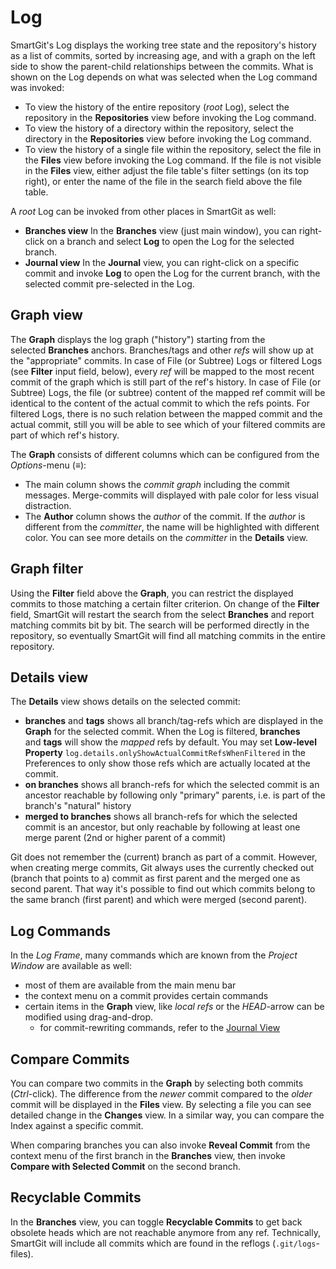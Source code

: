 # Log

SmartGit's Log displays the working tree state and the repository's
history as a list of commits, sorted by increasing age, and with a graph
on the left side to show the parent-child relationships between the
commits. What is shown on the Log depends on what was selected when the
Log command was invoked:

  - To view the history of the entire repository (*root* Log), select
    the repository in the **Repositories** view before invoking the Log
    command.
  - To view the history of a directory within the repository, select the
    directory in the **Repositories** view before invoking the Log
    command.
  - To view the history of a single file within the repository, select
    the file in the **Files** view before invoking the Log command. If
    the file is not visible in the **Files** view, either adjust the
    file table's filter settings (on its top right), or enter the name
    of the file in the search field above the file table.

A *root* Log can be invoked from other places in SmartGit as well:

  - **Branches view** In the **Branches** view (just main window), you
    can right-click on a branch and select **Log** to open the Log for
    the selected branch.
  - **Journal view** In the **Journal** view, you can right-click on a
    specific commit and invoke **Log** to open the Log for the current
    branch, with the selected commit pre-selected in the Log.

## Graph view

The **Graph** displays the log graph ("history") starting from the
selected **Branches** anchors. Branches/tags and other *refs* will show
up at the "appropriate" commits. In case of File (or Subtree) Logs or
filtered Logs (see **Filter** input field, below), every *ref* will be
mapped to the most recent commit of the graph which is still part of the
ref's history. In case of File (or Subtree) Logs, the file (or subtree)
content of the mapped ref commit will be identical to the content of the
actual commit to which the refs points. For filtered Logs, there is no
such relation between the mapped commit and the actual commit, still you
will be able to see which of your filtered commits are part of which
ref's history.

The **Graph** consists of different columns which can be configured from
the *Options*-menu (≡):

  - The main column shows the *commit graph* including the commit
    messages. Merge-commits will displayed with pale color for less
    visual distraction.
  - The **Author** column shows the *author* of the commit. If
    the *author* is different from the *committer*, the name will be
    highlighted with different color. You can see more details on the
    *committer* in the **Details** view.

## Graph filter

Using the **Filter** field above the **Graph**, you can restrict the
displayed commits to those matching a certain filter criterion. On
change of the **Filter** field, SmartGit will restart the search from
the select **Branches** and report matching commits bit by bit. The
search will be performed directly in the repository, so eventually
SmartGit will find all matching commits in the entire repository.

## Details view

The **Details** view shows details on the selected commit:

  - **branches** and **tags** shows all branch/tag-refs which are
    displayed in the **Graph** for the selected commit. When the Log is
    filtered, **branches** and **tags** will show the *mapped* refs by
    default. You may set **Low-level
    Property** `log.details.onlyShowActualCommitRefsWhenFiltered` in
    the Preferences to only show those refs which are actually located
    at the commit.
  - **on branches** shows all branch-refs for which the selected commit
    is an ancestor reachable by following only "primary" parents, i.e.
    is part of the branch's "natural" history
  - **merged to branches** shows all branch-refs for which the selected
    commit is an ancestor, but only reachable by following at least one
    merge parent (2nd or higher parent of a commit)

<div>

<div>

Git does not remember the (current) branch as part of a commit. However,
when creating merge commits, Git always uses the currently checked out
(branch that points to a) commit as first parent and the merged one as
second parent. That way it's possible to find out which commits belong
to the same branch (first parent) and which were merged (second parent).

</div>

</div>

  

## Log Commands

In the *Log Frame*, many commands which are known from the *Project
Window* are available as well:

  - most of them are available from the main menu bar
  - the context menu on a commit provides certain commands
  - certain items in the **Graph** view, like *local refs* or the
    *HEAD*-arrow can be modified using drag-and-drop.
      - for commit-rewriting commands, refer to the [Journal
        View](Journal_View)

## Compare Commits

You can compare two commits in the **Graph** by selecting both commits
(*Ctrl*-click). The difference from the *newer* commit compared to the
*older* commit will be displayed in the **Files** view. By selecting a
file you can see detailed change in the **Changes** view. In a similar
way, you can compare the Index against a specific commit.

<div>

<div>

When comparing branches you can also invoke **Reveal Commit** from the
context menu of the first branch in the **Branches** view, then invoke
**Compare with Selected Commit** on the second branch.

</div>

</div>

## Recyclable Commits

In the **Branches** view, you can toggle **Recyclable Commits** to get
back obsolete heads which are not reachable anymore from any ref.
Technically, SmartGit will include all commits which are found in the
reflogs (`.git/logs`-files).
